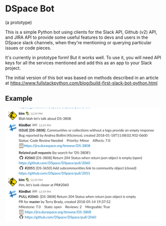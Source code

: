 # DSpace Bot
(a prototype)

This is a simple Python bot using clients for the Slack API, Github (v2) API, and JIRA API to provide some useful features to devs and users in the DSpace slack channels, when they're mentioning or querying particular issues or code pieces.

It's currently in prototype form! But it works well. To use it, you will need API keys for all the services mentioned and add this as an app to your Slack project.

The initial version of this bot was based on methods described in an article at https://www.fullstackpython.com/blog/build-first-slack-bot-python.html

## Example
![Screenshot of JIRA issue and Github PR IDs being parsed and summaries returned in channel](docs/JIRA-screenshot.png)
